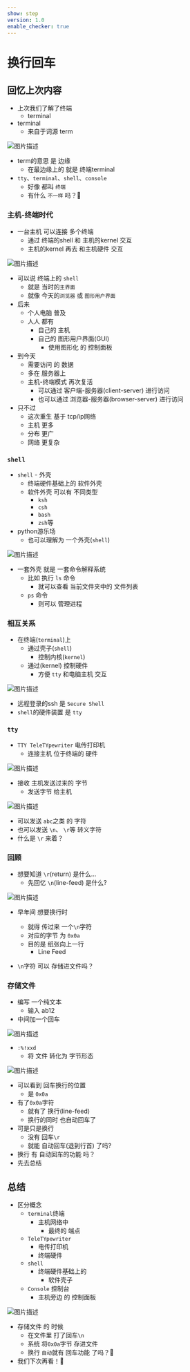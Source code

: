 ```yaml
---
show: step
version: 1.0
enable_checker: true
---
```


# 换行回车

## 回忆上次内容

- 上次我们了解了终端
	- terminal
- terminal 
	- 来自于词源 term

![图片描述](https://doc.shiyanlou.com/courses/uid1190679-20230728-1690545029168)

- term的意思 是 边缘
	- 在最边缘上的 就是 终端terminal
- `tty`、`terminal`、`shell`、`console` 
	- 好像 都叫 `终端`
	- 有什么 `不一样` 吗？🤔

### 主机-终端时代

- 一台主机 可以连接 多个终端
	- 通过 终端的shell 和 主机的kernel 交互
	- 主机的kernel 再去 和主机硬件 交互

![图片描述](https://doc.shiyanlou.com/courses/uid1190679-20211120-1637407886132)

- 可以说 终端上的 `shell` 
	- 就是 当时的`主界面`
	- 就像 今天的`浏览器` 或 `图形用户界面`
- 后来 
	- 个人电脑 普及
	- 人人 都有 
		- 自己的 主机
		-  自己的 图形用户界面(GUI)
			- 使用图形化 的 控制面板	
- 到今天 
	- 需要访问 的 数据 
	- 多在 服务器上
	- 主机-终端模式 再次复活
		- 可以通过 客户端-服务器(client-server) 进行访问
		- 也可以通过 浏览器-服务器(browser-server) 进行访问
- 只不过 
	- 这次重生 基于 tcp/ip网络
	- 主机 更多
	- 分布 更广
	- 网络 更复杂

### `shell`

- `shell` - 外壳
  - 终端硬件基础上的 软件外壳
  - 软件外壳 可以有 不同类型 
	- `ksh`
	- `csh`
	- `bash`
	- `zsh`等
- python游乐场 
	- 也可以理解为 一个外壳(`shell`)

![图片描述](https://doc.shiyanlou.com/courses/uid1190679-20230129-1674946807076)

- 一套外壳 就是 一套命令解释系统
    - 比如 执行 `ls` 命令
    	- 就可以查看 当前文件夹中的 文件列表
    - `ps` 命令
    	- 则可以 管理进程

### 相互关系

- 在终端(`terminal`)上 
	- 通过壳子(`shell`) 
		- 控制内核(`kernel`)
    - 通过(kernel) 控制硬件
    	- 方便 `tty` 和电脑主机 交互

![图片描述](https://doc.shiyanlou.com/courses/uid1190679-20210812-1628754254744)

- 远程登录的ssh 是 `Secure Shell `
- `shell`的硬件装置 是 `tty`

### `tty`

- `TTY TeleTYpewriter` 电传打印机
  - 连接主机 位于终端的 硬件
 
![图片描述](https://doc.shiyanlou.com/courses/uid1190679-20210923-1632374467523)

- 接收 主机发送过来的 字节
  - 发送字节 给主机

![图片描述](https://doc.shiyanlou.com/courses/uid1190679-20220408-1649379344798)

- 可以发送 `abc`之类 的 字符
- 也可以发送 `\n`、 `\r`等 转义字符
- 什么是 `\r` 来着？

### 回顾

- 想要知道 `\r`(return) 是什么...
	- 先回忆 `\n`(line-feed) 是什么?

![图片描述](https://doc.shiyanlou.com/courses/uid1190679-20221018-1666065115131)

- 早年间 想要换行时
  - 就得 传过来 一个`\n`字符
  - 对应的字节 为 `0x0a`
  - 目的是 纸张向上一行
	- Line Feed

- `\n`字符 可以 存储进文件吗？

### 存储文件

- 编写 一个纯文本
	- 输入 ab12 
- 中间加一个回车

![图片描述](https://doc.shiyanlou.com/courses/uid1190679-20210923-1632389971431)

- `:%!xxd`
	- 将 文件 转化为 字节形态

![图片描述](https://doc.shiyanlou.com/courses/uid1190679-20220408-1649379610156)

- 可以看到 回车换行的位置
	- 是 `0x0a`
- 有了`0x0a`字符 
	- 就有了 换行(line-feed)
	- 换行的同时 也自动回车了
- 可是只是换行
	- 没有 回车`\r` 
	- 就能 自动回车(退到行首) 了吗?
- 换行 有 自动回车的功能 吗？
- 先去总结

## 总结

- 区分概念
  - `terminal`终端
	 - 主机网络中 
		- 最终的 端点
  - `TeleTYpewriter`
	- 电传打印机
	- 终端硬件
  - `shell`
	- 终端硬件基础上的
		- 软件壳子
  - `Console` 控制台
	- 主机旁边 的 控制面板

![图片描述](https://doc.shiyanlou.com/courses/uid1190679-20210221-1613916532296)

- 存储文件 的 时候
	- 在文件里 打了回车`\n`
	- 系统 将`0x0a`字节 存进文件
	- 换行 `自动`就有 回车功能 了吗？🤔
- 我们下次再看！👋